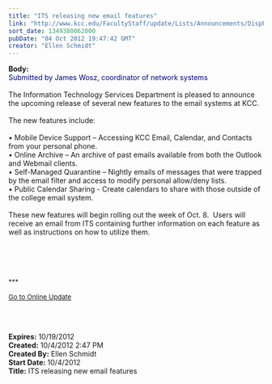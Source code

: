 ```yaml
---
title: "ITS releasing new email features"
link: "http://www.kcc.edu/FacultyStaff/update/Lists/Announcements/DispForm.aspx?ID=842"
sort_date: 1349380062000
pubDate: "04 Oct 2012 19:47:42 GMT"
creator: "Ellen Schmidt"
---
```


<div><b>Body:</b> <div class="ExternalClass89E31D9687224F5BAB997B0C1B88D12B">
<div><font color="#000080">Submitted by James Wosz, coordinator of network systems</font></div>
<div> </div>
<div>The Information Technology Services Department is pleased to announce the upcoming release of several new features to the email systems at KCC. </div>
<div> </div>
<div>The new features include:</div>
<div> </div>
<div>• Mobile Device Support – Accessing KCC Email, Calendar, and Contacts from your personal phone.<br />• Online Archive – An archive of past emails available from both the Outlook and Webmail clients.<br />• Self-Managed Quarantine – Nightly emails of messages that were trapped by the email filter and access to modify personal allow/deny lists. <br />• Public Calendar Sharing - Create calendars to share with those outside of the college email system.</div>
<div> </div>
<div>These new features will begin rolling out the week of Oct. 8.  Users will receive an email from ITS containing further information on each feature as well as instructions on how to utilize them.</div>
<div> </div>
<div> </div>
<div>
<div> </div>
<div>
<div>
<div><font size="2"></font> </div>
<div>
<div>
<div>
<div>
<p><font size="2">***</font></p>
<p><font size="2"><a href="/FacultyStaff/update/Pages/dailyupdate.aspx">Go to Online Update</a></font><font size="2"></font></p>
<p><br /> </p></div></div></div></div></div></div></div></div></div>
<div><b>Expires:</b> 10/19/2012</div>
<div><b>Created:</b> 10/4/2012 2:47 PM</div>
<div><b>Created By:</b> Ellen Schmidt</div>
<div><b>Start Date:</b> 10/4/2012</div>
<div><b>Title:</b> ITS releasing new email features</div>
